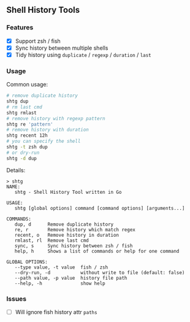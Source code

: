 ## Shell History Tools

### Features
- [x] Support zsh / fish
- [x] Sync history between multiple shells
- [x] Tidy history using `duplicate` / `regexp` / `duration` / `last`

### Usage
Common usage:
```bash
# remove duplicate history
shtg dup
# rm last cmd
shtg rmlast
# remove history with regexp pattern
shtg re 'pattern'
# remove history with duration
shtg recent 12h
# you can specify the shell
shtg -t zsh dup
# or dry-run
shtg -d dup
```

Details:
```
> shtg
NAME:
   shtg - Shell History Tool written in Go

USAGE:
   shtg [global options] command [command options] [arguments...]

COMMANDS:
   dup, d      Remove duplicate history
   re, r       Remove history which match regex
   recent, o   Remove history in duration
   rmlast, rl  Remove last cmd
   sync, s     Sync history between zsh / fish
   help, h     Shows a list of commands or help for one command

GLOBAL OPTIONS:
   --type value, -t value  fish / zsh
   --dry-run, -d           without write to file (default: false)
   --path value, -p value  history file path
   --help, -h              show help
```

### Issues
- [ ] Will ignore fish history attr `paths`